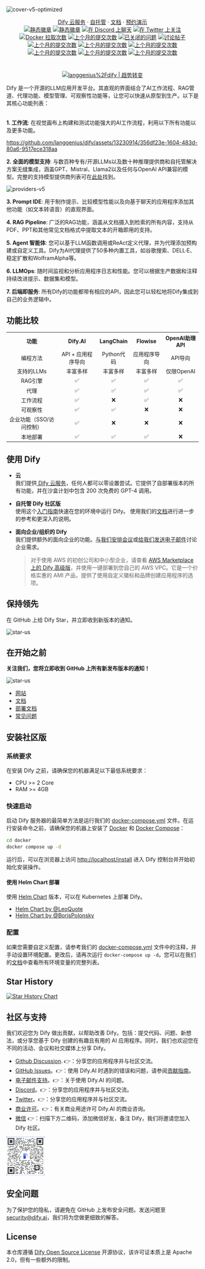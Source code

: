 ![cover-v5-optimized](https://github.com/langgenius/dify/assets/13230914/f9e19af5-61ba-4119-b926-d10c4c06ebab)

<div align="center">
  <a href="https://cloud.dify.ai">Dify 云服务</a> ·
  <a href="https://docs.dify.ai/getting-started/install-self-hosted">自托管</a> ·
  <a href="https://docs.dify.ai">文档</a> ·
  <a href="https://cal.com/guchenhe/dify-demo">预约演示</a>
</div>

<div align="center">
    <a href="https://dify.ai" target="_blank">
        <img alt="静态徽章" src="https://img.shields.io/badge/产品-F04438"></a>
    <a href="https://dify.ai/pricing" target="_blank">
        <img alt="静态徽章" src="https://img.shields.io/badge/免费-定价?logo=free&color=%20%23155EEF&label=价格&labelColor=%20%23528bff"></a>
    <a href="https://discord.gg/FngNHpbcY7" target="_blank">
        <img src="https://img.shields.io/discord/1082486657678311454?logo=discord&labelColor=%20%235462eb&logoColor=%20%23f5f5f5&color=%20%235462eb"
            alt="在 Discord 上聊天"></a>
    <a href="https://twitter.com/intent/follow?screen_name=dify_ai" target="_blank">
        <img src="https://img.shields.io/twitter/follow/dify_ai?logo=X&color=%20%23f5f5f5"
            alt="在 Twitter 上关注"></a>
    <a href="https://hub.docker.com/u/langgenius" target="_blank">
        <img alt="Docker 拉取次数" src="https://img.shields.io/docker/pulls/langgenius/dify-web?labelColor=%20%23FDB062&color=%20%23f79009"></a>
    <a href="https://github.com/langgenius/dify/graphs/commit-activity" target="_blank">
        <img alt="上个月的提交次数" src="https://img.shields.io/github/commit-activity/m/langgenius/dify?labelColor=%20%2332b583&color=%20%2312b76a"></a>
    <a href="https://github.com/langgenius/dify/" target="_blank">
        <img alt="已关闭的问题" src="https://img.shields.io/github/issues-search?query=repo%3Alanggenius%2Fdify%20is%3Aclosed&label=已关闭的问题&labelColor=%20%237d89b0&color=%20%235d6b98"></a>
    <a href="https://github.com/langgenius/dify/discussions/" target="_blank">
        <img alt="讨论帖子" src="https://img.shields.io/github/discussions/langgenius/dify?labelColor=%20%239b8afb&color=%20%237a5af8"></a>
</div>

<div align="center">
  <a href="./README.md"><img alt="上个月的提交次数" src="https://img.shields.io/badge/英文-d9d9d9"></a>
  <a href="./README_CN.md"><img alt="上个月的提交次数" src="https://img.shields.io/badge/简体中文-d9d9d9"></a>
  <a href="./README_JA.md"><img alt="上个月的提交次数" src="https://img.shields.io/badge/日本語-d9d9d9"></a>
  <a href="./README_ES.md"><img alt="上个月的提交次数" src="https://img.shields.io/badge/西班牙语-d9d9d9"></a>
  <a href="./README_KL.md"><img alt="上个月的提交次数" src="https://img.shields.io/badge/法语-d9d9d9"></a>
  <a href="./README_FR.md"><img alt="上个月的提交次数" src="https://img.shields.io/badge/克林贡语-d9d9d9"></a>
</div>


#

<div align="center">
  <a href="https://trendshift.io/repositories/2152" target="_blank"><img src="https://trendshift.io/api/badge/repositories/2152" alt="langgenius%2Fdify | 趋势转变" style="width: 250px; height: 55px;" width="250" height="55"/></a>
</div>

Dify 是一个开源的LLM应用开发平台。其直观的界面结合了AI工作流程、RAG管道、代理功能、模型管理、可观察性功能等，让您可以快速从原型到生产。以下是其核心功能列表：
</br> </br>

**1. 工作流**: 
  在视觉画布上构建和测试功能强大的AI工作流程，利用以下所有功能以及更多功能。


  https://github.com/langgenius/dify/assets/13230914/356df23e-1604-483d-80a6-9517ece318aa



**2. 全面的模型支持**: 
  与数百种专有/开源LLMs以及数十种推理提供商和自托管解决方案无缝集成，涵盖GPT、Mistral、Llama2以及任何与OpenAI API兼容的模型。完整的支持模型提供商列表可在[此处](https://docs.dify.ai/getting-started/readme/model-providers)找到。

![providers-v5](https://github.com/langgenius/dify/assets/13230914/5a17bdbe-097a-4100-8363-40255b70f6e3)


**3. Prompt IDE**: 
  用于制作提示、比较模型性能以及向基于聊天的应用程序添加其他功能（如文本转语音）的直观界面。

**4. RAG Pipeline**: 
  广泛的RAG功能，涵盖从文档摄入到检索的所有内容，支持从PDF、PPT和其他常见文档格式中提取文本的开箱即用的支持。

**5. Agent 智能体**: 
  您可以基于LLM函数调用或ReAct定义代理，并为代理添加预构建或自定义工具。Dify为AI代理提供了50多种内置工具，如谷歌搜索、DELL·E、稳定扩散和WolframAlpha等。

**6. LLMOps**: 
  随时间监视和分析应用程序日志和性能。您可以根据生产数据和注释持续改进提示、数据集和模型。

**7. 后端即服务**: 
  所有Dify的功能都带有相应的API，因此您可以轻松地将Dify集成到自己的业务逻辑中。


## 功能比较
<table style="width: 100%;">
  <tr>
    <th align="center">功能</th>
    <th align="center">Dify.AI</th>
    <th align="center">LangChain</th>
    <th align="center">Flowise</th>
    <th align="center">OpenAI助理API</th>
  </tr>
  <tr>
    <td align="center">编程方法</td>
    <td align="center">API + 应用程序导向</td>
    <td align="center">Python代码</td>
    <td align="center">应用程序导向</td>
    <td align="center">API导向</td>
  </tr>
  <tr>
    <td align="center">支持的LLMs</td>
    <td align="center">丰富多样</td>
    <td align="center">丰富多样</td>
    <td align="center">丰富多样</td>
    <td align="center">仅限OpenAI</td>
  </tr>
  <tr>
    <td align="center">RAG引擎</td>
    <td align="center">✅</td>
    <td align="center">✅</td>
    <td align="center">✅</td>
    <td align="center">✅</td>
  </tr>
  <tr>
    <td align="center">代理</td>
    <td align="center">✅</td>
    <td align="center">✅</td>
    <td align="center">✅</td>
    <td align="center">✅</td>
  </tr>
  <tr>
    <td align="center">工作流程</td>
    <td align="center">✅</td>
    <td align="center">❌</td>
    <td align="center">✅</td>
    <td align="center">❌</td>
  </tr>
  <tr>
    <td align="center">可观察性</td>
    <td align="center">✅</td>
    <td align="center">✅</td>
    <td align="center">❌</td>
    <td align="center">❌</td>
  </tr>
  <tr>
    <td align="center">企业功能（SSO/访问控制）</td>
    <td align="center">✅</td>
    <td align="center">❌</td>
    <td align="center">❌</td>
    <td align="center">❌</td>
  </tr>
  <tr>
    <td align="center">本地部署</td>
    <td align="center">✅</td>
    <td align="center">✅</td>
    <td align="center">✅</td>
    <td align="center">❌</td>
  </tr>
</table>

## 使用 Dify

- **云 </br>**
我们提供[ Dify 云服务](https://dify.ai)，任何人都可以零设置尝试。它提供了自部署版本的所有功能，并在沙盒计划中包含 200 次免费的 GPT-4 调用。

- **自托管 Dify 社区版</br>**
使用这个[入门指南](#quick-start)快速在您的环境中运行 Dify。
使用我们的[文档](https://docs.dify.ai)进行进一步的参考和更深入的说明。

- **面向企业/组织的 Dify</br>**
我们提供额外的面向企业的功能。[与我们安排会议](https://cal.com/guchenhe/30min)或[给我们发送电子邮件](mailto:business@dify.ai?subject=[GitHub]Business%20License%20Inquiry)讨论企业需求。 </br>
  > 对于使用 AWS 的初创公司和中小型企业，请查看 [AWS Marketplace 上的 Dify 高级版](https://aws.amazon.com/marketplace/pp/prodview-t22mebxzwjhu6)，并使用一键部署到您自己的 AWS VPC。它是一个价格实惠的 AMI 产品，提供了使用自定义徽标和品牌创建应用程序的选项。


## 保持领先

在 GitHub 上给 Dify Star，并立即收到新版本的通知。

![star-us](https://github.com/langgenius/dify/assets/13230914/b823edc1-6388-4e25-ad45-2f6b187adbb4)

## 在开始之前

**关注我们，您将立即收到 GitHub 上所有新发布版本的通知！**

![star-us](https://github.com/langgenius/dify/assets/100913391/95f37259-7370-4456-a9f0-0bc01ef8642f)

- [网站](https://dify.ai)
- [文档](https://docs.dify.ai)
- [部署文档](https://docs.dify.ai/getting-started/install-self-hosted)
- [常见问题](https://docs.dify.ai/getting-started/faq)

## 安装社区版

### 系统要求

在安装 Dify 之前，请确保您的机器满足以下最低系统要求：

- CPU >= 2 Core
- RAM >= 4GB

### 快速启动

启动 Dify 服务器的最简单方法是运行我们的 [docker-compose.yml](docker/docker-compose.yaml) 文件。在运行安装命令之前，请确保您的机器上安装了 [Docker](https://docs.docker.com/get-docker/) 和 [Docker Compose](https://docs.docker.com/compose/install/)：

```bash
cd docker
docker compose up -d
```

运行后，可以在浏览器上访问 [http://localhost/install](http://localhost/install) 进入 Dify 控制台并开始初始化安装操作。

#### 使用 Helm Chart 部署

使用 [Helm Chart](https://helm.sh/) 版本，可以在 Kubernetes 上部署 Dify。

- [Helm Chart by @LeoQuote](https://github.com/douban/charts/tree/master/charts/dify)
- [Helm Chart by @BorisPolonsky](https://github.com/BorisPolonsky/dify-helm)

### 配置

如果您需要自定义配置，请参考我们的 [docker-compose.yml](docker/docker-compose.yaml) 文件中的注释，并手动设置环境配置。更改后，请再次运行 `docker-compose up -d`。您可以在我们的[文档](https://docs.dify.ai/getting-started/install-self-hosted/environments)中查看所有环境变量的完整列表。

## Star History

[![Star History Chart](https://api.star-history.com/svg?repos=langgenius/dify&type=Date)](https://star-history.com/#langgenius/dify&Date)


## 社区与支持

我们欢迎您为 Dify 做出贡献，以帮助改善 Dify。包括：提交代码、问题、新想法，或分享您基于 Dify 创建的有趣且有用的 AI 应用程序。同时，我们也欢迎您在不同的活动、会议和社交媒体上分享 Dify。

- [Github Discussion](https://github.com/langgenius/dify/discussions). 👉：分享您的应用程序并与社区交流。
- [GitHub Issues](https://github.com/langgenius/dify/issues)。👉：使用 Dify.AI 时遇到的错误和问题，请参阅[贡献指南](CONTRIBUTING.md)。
- [电子邮件支持](mailto:hello@dify.ai?subject=[GitHub]Questions%20About%20Dify)。👉：关于使用 Dify.AI 的问题。
- [Discord](https://discord.gg/FngNHpbcY7)。👉：分享您的应用程序并与社区交流。
- [Twitter](https://twitter.com/dify_ai)。👉：分享您的应用程序并与社区交流。
- [商业许可](mailto:business@dify.ai?subject=[GitHub]Business%20License%20Inquiry)。👉：有关商业用途许可 Dify.AI 的商业咨询。
 - [微信]() 👉：扫描下方二维码，添加微信好友，备注 Dify，我们将邀请您加入 Dify 社区。  
<img src="./images/wechat.png" alt="wechat" width="100"/>

## 安全问题

为了保护您的隐私，请避免在 GitHub 上发布安全问题。发送问题至 security@dify.ai，我们将为您做更细致的解答。

## License

本仓库遵循 [Dify Open Source License](LICENSE) 开源协议，该许可证本质上是 Apache 2.0，但有一些额外的限制。

